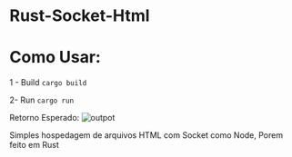 # Rust-Socket-Html 

# Como Usar:

1 - Build
```cargo build```

2- Run
```cargo run```

Retorno Esperado:
![outpot](https://github.com/M001T/Rust-Socket-Html/blob/master/assets/output.png)


Simples hospedagem de arquivos HTML com Socket como Node, Porem feito em Rust

